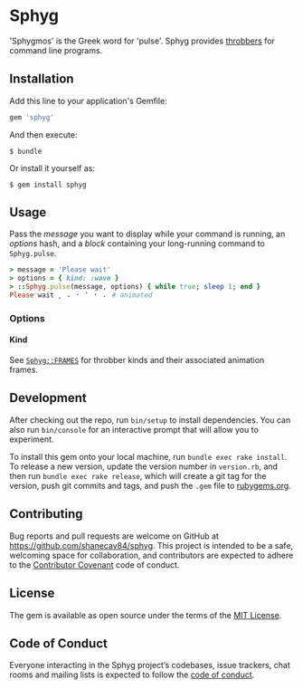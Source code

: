 # Sphyg

'Sphygmos' is the Greek word for 'pulse'. Sphyg provides [throbbers](https://en.wikipedia.org/wiki/Throbber)
for command line programs. 

## Installation

Add this line to your application's Gemfile:

```ruby
gem 'sphyg'
```

And then execute:

    $ bundle

Or install it yourself as:

    $ gem install sphyg

## Usage

Pass the _message_ you want to display while your command is running, an _options_ hash, 
and a _block_ containing your long-running command to `Sphyg.pulse`.

```ruby
> message = 'Please wait'
> options = { kind: :wave }
> ::Sphyg.pulse(message, options) { while true; sleep 1; end }
Please wait ⡀ ⠄ ⠂ ⠁ ⠂ ⠄ # animated 
```

### Options

#### Kind

See [`Sphyg::FRAMES`](lib/sphyg/frames.rb) for throbber kinds and their associated animation frames.

## Development

After checking out the repo, run `bin/setup` to install dependencies. You can also run `bin/console` for an interactive prompt that will allow you to experiment.

To install this gem onto your local machine, run `bundle exec rake install`. To release a new version, update the version number in `version.rb`, and then run `bundle exec rake release`, which will create a git tag for the version, push git commits and tags, and push the `.gem` file to [rubygems.org](https://rubygems.org).

## Contributing

Bug reports and pull requests are welcome on GitHub at https://github.com/shanecav84/sphyg. This project is intended to be a safe, welcoming space for collaboration, and contributors are expected to adhere to the [Contributor Covenant](http://contributor-covenant.org) code of conduct.

## License

The gem is available as open source under the terms of the [MIT License](https://opensource.org/licenses/MIT).

## Code of Conduct

Everyone interacting in the Sphyg project’s codebases, issue trackers, chat rooms and mailing lists is expected to follow the [code of conduct](https://github.com/shanecav84/sphyg/blob/master/CODE_OF_CONDUCT.md).
